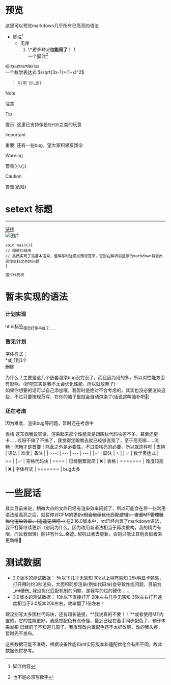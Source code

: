 # 预览
这里可以预览markdown几乎所有已高亮的语法
- 脚注[^1]
  + 无序
    1. \\*\*更多转义***也能用了！！**  
一个脚注[^数字]

[^1]: 脚注内容
[^数字]: 也不是必须写数字

`短代码也叫内联代码`  
一个数学表达式 $\sqrt{3x-1}+(1+x)^2$

> 引用
> 1iIlLlIi1

> [!NOTE]
> 注意

> [!TIP]
> 提示: 这里已支持像是`短代码`之类的玩意

> [!IMPORTANT]
> 重要: 还有一些bug，望大家积极反馈😝

> [!WARNING]
> 警告(小心)

> [!CAUTION]
> 警告(危险)

setext 标题
==========================

--------------------------

[链接](https://github.com "标题")  
![图片](https://github.com)

    void main(){
    // 缩进代码块
    // 虽然实现了最基本渲染，但编写时注意按照规范来，否则在解析后显示的markdown将会出现你意料之外的问题
    }

```markdown
围栏代码块
```
<!-- 注释不会渲染 -->

# 暂未实现的语法
### 计划实现
html标签<sub>感觉好像串台了……</sub>

### 暂无计划
字体样式：  
*或_1到3个  
~~删除~~

为什么？主要是这几个嵌套渲染bug没完没了，而且因为用的多，所以对性能方面有影响。(好吧其实是我不太会优化性能，所以就放弃了)  
如果你想要的话可以自己添加哦，我暂时是绝对不会考虑的，其实也没必要渲染这些，不过只要按规范写，在你的脑子里就会自动渲染了(话说这叫脑补吧🤔)

### 还在考虑
因为难度、渲染bug等问题，暂时还在考虑中

表格 这东西我说实话，渲染起来那个性能真是跟围栏代码块差不多，甚至还更卡……哎呀不搞了不搞了，我觉得定眼瞧去就已经够直观了，至于高亮嘛……流畅！流畅才是首要！除此之外是必要性，不过没啥亮的必要，所以就这样吧
| 支持 | 语法 | 难度 | 备注 |
| :---: | --- | --- | --- |
| ✅ | 脚注 | ⭐ |
| ✅ | 数学表达式 | ⭐⭐ | 
| ✅ | 空格代码块 | ⭐⭐⭐⭐ | 已经删繁就简
| ❌ | 表格 | ⭐⭐⭐⭐⭐⭐⭐ | 难度较高
| ❌ | 字体样式 | ⭐⭐⭐⭐⭐⭐⭐ | bug太多

# 一些屁话

其实目前来说，稍微大点的文件已经有渲染效率问题了，所以可能会在将一些常用语法给高亮之后，就暂停对GFM的更新~~(但会继续优化匹配逻辑)，直至MT管理器优化渲染效率。(遥遥无期吧~)~~
在2.16.0版本中，mt已经内置了markdown语法，我不打算继续更新（别问为什么，因为改用新语法相当于再次重构，我的精力有限，而且我很懒）除非有什么_~~奇迹~~_ 契机让我去更新，否则只能让其他贡献者来更新咯🤔

# 测试数据
- 2.0版本的测试数据：
5k以下几乎无感知
10k以上稍有感知
25k明显卡顿感，打开用时约3秒渲染，大面积同步渲染(例如代码块)会导致性能问题，目前为_~~mt硬伤~~_ 我没优化匹配机制的问题，是我写的烂的硬伤……
- 3.0版本的测试数据：
10k以下直接打开
20k左右几乎无感知
35k左右打开速度相当于2.0版本20k左右，效率翻了1倍左右！

建议别写太多围栏代码块，还有超长链接，**我说真的不要！！**或者使用MT内置的，它的性能更好，我感觉配色有点奇怪，最近已经在着手同步配色了，~~预计本周发布~~ 已经鸽了不知道几周了，我发现改内置配色还不太好改啊，改的我头疼，暂时先不发布。

这些数据可能不准确，根据设备性能和mt实际版本和适配优化会有所不同，故此数据仅供参考。